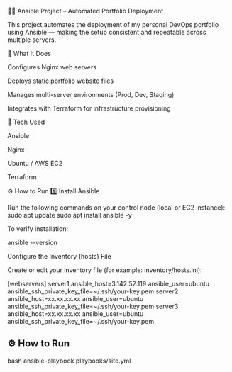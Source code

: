 🧑‍💻 Ansible Project – Automated Portfolio Deployment

This project automates the deployment of my personal DevOps portfolio using Ansible — making the setup consistent and repeatable across multiple servers.

🚀 What It Does

Configures Nginx web servers

Deploys static portfolio website files

Manages multi-server environments (Prod, Dev, Staging)

Integrates with Terraform for infrastructure provisioning

🧰 Tech Used

Ansible

Nginx

Ubuntu / AWS EC2

Terraform

⚙️ How to Run
1️⃣ Install Ansible

Run the following commands on your control node (local or EC2 instance):
sudo apt update
sudo apt install ansible -y

To verify installation:

ansible --version


Configure the Inventory (hosts) File

Create or edit your inventory file (for example: inventory/hosts.ini):

[webservers]
server1 ansible_host=3.142.52.119 ansible_user=ubuntu ansible_ssh_private_key_file=~/.ssh/your-key.pem
server2 ansible_host=xx.xx.xx.xx ansible_user=ubuntu ansible_ssh_private_key_file=~/.ssh/your-key.pem
server3 ansible_host=xx.xx.xx.xx ansible_user=ubuntu ansible_ssh_private_key_file=~/.ssh/your-key.pem


## ⚙️ How to Run
bash
ansible-playbook playbooks/site.yml 


